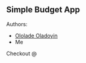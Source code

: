 ## Simple Budget App 

Authors: 
* [Ololade Oladoyin](https://github.com/Oladoyin)
* Me 

Checkout @ 
